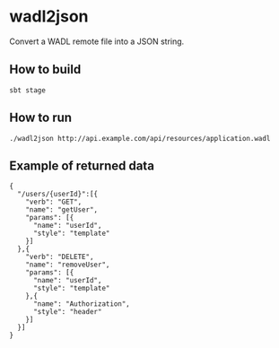 wadl2json
=========

Convert a WADL remote file into a JSON string.

How to build
------------

    sbt stage

How to run
----------

    ./wadl2json http://api.example.com/api/resources/application.wadl

Example of returned data
------------------------

    {
      "/users/{userId}":[{
        "verb": "GET",
        "name": "getUser",
        "params": [{
          "name": "userId",
          "style": "template"
        }]
      },{
        "verb": "DELETE",
        "name": "removeUser",
        "params": [{
          "name": "userId",
          "style": "template"
        },{
          "name": "Authorization",
          "style": "header"
        }]
      }]
    }
